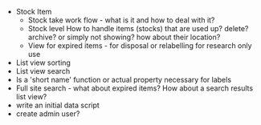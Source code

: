 - Stock Item 
  - Stock take work flow - what is it and how to deal with it?
  - Stock level How to handle items (stocks) that are used up? delete? archive? or simply not showing? how about their location? 
  - View for expired items - for disposal or relabelling for research only use
- List view sorting
- List view search
- Is a 'short name' function or actual property necessary for labels
- Full site search - what about expired items? How about a search results list view?
- write an initial data script
- create admin user? 